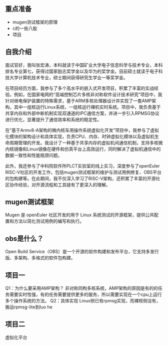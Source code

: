 ## 重点准备
- mugen测试框架的原理
- c的一些八股
- 项目
  
## 自我介绍

面试官好，我叫张宏涛，本科就读于中国矿业大学电子信息科学与技术专业，本科排名专业第七，获得过国家励志奖学金以及华为的奖学金。目前硕士就读于电子科技大学计算机技术专业，硕士期间获得研究生学业一等奖学金。

在项目经历方面，我参与了多个高水平的嵌入式开发项目，积累了丰富的实战经验。例如，在国家电网的“高端控制芯片多核非对称软件设计技术研究”项目中，我针对继电保护装置的特殊需求，基于ARM多核处理器设计并实现了一套AMP架构，其中一组核运行Linux系统，一组核运行裸机实时系统。项目中，我负责基于共享内存和外部中断机制实现双通道的IPC通信方案，并进一步引入RPMSG协议进行优化，显著提升了通信效率和系统的稳定性。

在“基于Armv8-A架构的微内核车用操作系统虚拟化开发”项目中，我参与了虚拟化模块的架构设计和具体实现，负责CPU、内存、时钟虚拟化模块以及虚拟机生命周期管理的开发。我设计了一种基于共享内存的虚拟机间通信机制，支持多核微内核镜像和Linux镜像在硬件和仿真平台上高效运行，同时解决了虚拟机通信中的数据一致性和性能瓶颈问题。
  
此外，我还参与了中科院软件所PLCT实验室的线上实习，深度参与了openEuler RISC-V社区的开发工作，包括mugen测试框架的维护与测试用例修复、OBS平台的包构建等。在此期间，我不仅深入学习了RISC-V架构，还积累了丰富的开源社区协作经验，对开源流程和工具链有了更深入的理解。

  

## mugen测试框架

Mugen 是 openEuler 社区开发的用于 Linux 系统测试的开源框架，提供公共配置和方法以简化测试用例的编写和执行。


## obs是什么？
Open Build Service（OBS）是一个开源的软件构建和发布平台，它支持多发行版、多架构、多格式的软件包构建。



## 项目一
Q1：为什么要采用AMP架构？
非对称同构多核系统，AMP架构的原因是有的的任务需要实时性强，有的任务需要提供更多的服务，所以需要实现在一个cpu上运行多个操作系统的方法。
Q2：具体实现
Linux侧已有rpmsg实现，而裸核侧没有，搬运rpmsg-lite到luo he



## 项目二
虚拟化平台






  

  

  
